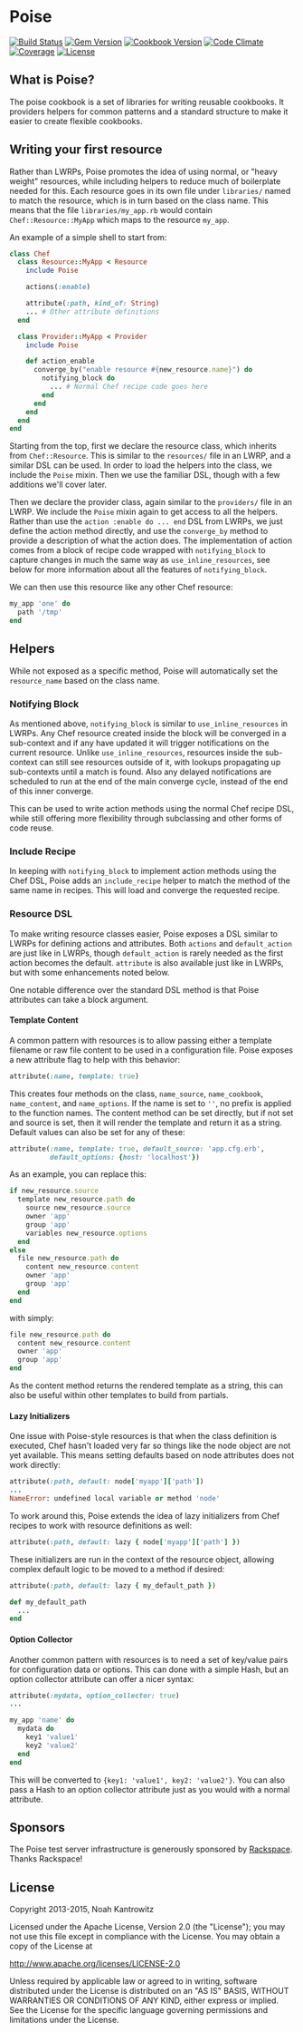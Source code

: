 # Poise

[![Build Status](https://img.shields.io/travis/poise/poise.svg)](https://travis-ci.org/poise/poise)
[![Gem Version](https://img.shields.io/gem/v/poise.svg)](https://rubygems.org/gems/poise)
[![Cookbook Version](https://img.shields.io/cookbook/v/poise.svg)](https://supermarket.chef.io/cookbooks/poise)
[![Code Climate](https://img.shields.io/codeclimate/github/poise/poise.svg)](https://codeclimate.com/github/poise/poise)
[![Coverage](https://img.shields.io/codeclimate/coverage/github/poise/poise.svg)](https://codeclimate.com/github/poise/poise)
[![License](https://img.shields.io/badge/license-Apache_2-blue.svg)](https://www.apache.org/licenses/LICENSE-2.0)

## What is Poise?

The poise cookbook is a set of libraries for writing reusable cookbooks. It
providers helpers for common patterns and a standard structure to make it easier to create flexible cookbooks.

## Writing your first resource

Rather than LWRPs, Poise promotes the idea of using normal, or "heavy weight"
resources, while including helpers to reduce much of boilerplate needed for this. Each resource goes in its own file under `libraries/` named to match
the resource, which is in turn based on the class name. This means that the file `libraries/my_app.rb` would contain `Chef::Resource::MyApp` which maps to the resource `my_app`.

An example of a simple shell to start from:

```ruby
class Chef
  class Resource::MyApp < Resource
    include Poise

    actions(:enable)

    attribute(:path, kind_of: String)
    ... # Other attribute definitions
  end

  class Provider::MyApp < Provider
    include Poise

    def action_enable
      converge_by("enable resource #{new_resource.name}") do
        notifying_block do
          ... # Normal Chef recipe code goes here
        end
      end
    end
  end
end
```

Starting from the top, first we declare the resource class, which inherits from
`Chef::Resource`. This is similar to the `resources/` file in an LWRP, and a similar DSL can be used. In order to load the helpers into the class, we
include the `Poise` mixin. Then we use the familiar DSL, though with a few additions we'll cover later.

Then we declare the provider class, again similar to the `providers/` file in an LWRP. We include the `Poise` mixin again to get access to all the helpers. Rather than use the `action :enable do ... end` DSL from LWRPs, we just define the action method directly, and use the `converge_by` method to provide a description of what the action does. The implementation of action comes from a block of recipe code wrapped with `notifying_block` to capture changes in much the same way as `use_inline_resources`, see below for more information about all the features of `notifying_block`.

We can then use this resource like any other Chef resource:

```ruby
my_app 'one' do
  path '/tmp'
end
```

## Helpers

While not exposed as a specific method, Poise will automatically set the
`resource_name` based on the class name.

### Notifying Block

As mentioned above, `notifying_block` is similar to `use_inline_resources` in LWRPs. Any Chef resource created inside the block will be converged in a sub-context and if any have updated it will trigger notifications on the current resource. Unlike `use_inline_resources`, resources inside the sub-context can still see resources outside of it, with lookups propagating up sub-contexts until a match is found. Also any delayed notifications are scheduled to run at the end of the main converge cycle, instead of the end of this inner converge.

This can be used to write action methods using the normal Chef recipe DSL, while still offering more flexibility through subclassing and other forms of code reuse.

### Include Recipe

In keeping with `notifying_block` to implement action methods using the Chef DSL, Poise adds an `include_recipe` helper to match the method of the same name in recipes. This will load and converge the requested recipe.

### Resource DSL

To make writing resource classes easier, Poise exposes a DSL similar to LWRPs for defining actions and attributes. Both `actions` and
`default_action` are just like in LWRPs, though `default_action` is rarely needed as the first action becomes the default. `attribute` is also available just like in LWRPs, but with some enhancements noted below.

One notable difference over the standard DSL method is that Poise attributes
can take a block argument.

#### Template Content

A common pattern with resources is to allow passing either a template filename or raw file content to be used in a configuration file. Poise exposes a new attribute flag to help with this behavior:

```ruby
attribute(:name, template: true)
```

This creates four methods on the class, `name_source`, `name_cookbook`,
`name_content`, and `name_options`. If the name is set to `''`, no prefix is applied to the function names. The content method can be set directly, but if not set and source is set, then it will render the template and return it as a string. Default values can also be set for any of these:

```ruby
attribute(:name, template: true, default_source: 'app.cfg.erb',
          default_options: {host: 'localhost'})
```

As an example, you can replace this:

```ruby
if new_resource.source
  template new_resource.path do
    source new_resource.source
    owner 'app'
    group 'app'
    variables new_resource.options
  end
else
  file new_resource.path do
    content new_resource.content
    owner 'app'
    group 'app'
  end
end
```

with simply:

```ruby
file new_resource.path do
  content new_resource.content
  owner 'app'
  group 'app'
end
```

As the content method returns the rendered template as a string, this can also
be useful within other templates to build from partials.

#### Lazy Initializers

One issue with Poise-style resources is that when the class definition is executed, Chef hasn't loaded very far so things like the node object are not
yet available. This means setting defaults based on node attributes does not work directly:

```ruby
attribute(:path, default: node['myapp']['path'])
...
NameError: undefined local variable or method 'node'
```

To work around this, Poise extends the idea of lazy initializers from Chef recipes to work with resource definitions as well:

```ruby
attribute(:path, default: lazy { node['myapp']['path'] })
```

These initializers are run in the context of the resource object, allowing
complex default logic to be moved to a method if desired:

```ruby
attribute(:path, default: lazy { my_default_path })

def my_default_path
  ...
end
```

#### Option Collector

Another common pattern with resources is to need a set of key/value pairs for
configuration data or options. This can done with a simple Hash, but an option collector attribute can offer a nicer syntax:

```ruby
attribute(:mydata, option_collector: true)
...

my_app 'name' do
  mydata do
    key1 'value1'
    key2 'value2'
  end
end
```

This will be converted to `{key1: 'value1', key2: 'value2'}`. You can also pass a Hash to an option collector attribute just as you would with a normal attribute.

## Sponsors

The Poise test server infrastructure is generously sponsored by [Rackspace](https://rackspace.com/). Thanks Rackspace!

## License

Copyright 2013-2015, Noah Kantrowitz

Licensed under the Apache License, Version 2.0 (the "License");
you may not use this file except in compliance with the License.
You may obtain a copy of the License at

http://www.apache.org/licenses/LICENSE-2.0

Unless required by applicable law or agreed to in writing, software
distributed under the License is distributed on an "AS IS" BASIS,
WITHOUT WARRANTIES OR CONDITIONS OF ANY KIND, either express or implied.
See the License for the specific language governing permissions and
limitations under the License.
